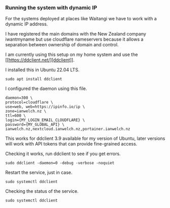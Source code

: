 ### Running the system with dynamic IP

For the systems deployed at places like Waitangi we have to work with a dynamic IP address.

I have registered the main domains with the New Zealand company iwantmyname but use cloudflare nameservers because it allows a separation between ownership of domain and control.

I am currently using this setup on my home system and use the [[https://ddclient.net/][ddclient]].

I installed this in Ubuntu 22.04 LTS.

    sudo apt install ddclient

I configured the daemon using this file.

```
daemon=300 \
protocol=cloudflare \
use=web, web=https://ipinfo.io/ip \
zone=ianwelch.nz \
ttl=600 \
login={MY_LOGIN_EMAIL_CLOUDFLARE} \
password={MY_GLOBAL_API} \
ianwelch.nz,nextcloud.ianwelch.nz,portainer.ianwelch.nz
```

This works for ddclient 3.9 available for my version of Ubuntu, later versions will work with API tokens that can provide fine-grained access.

Checking it works, run ddclient to see if you get errors.

    sudo ddclient -daemon=0 -debug -verbose -noquiet

Restart the service, just in case.

    sudo systemctl ddclient

Checking the status of the service.

    sudo systemctl ddclient
